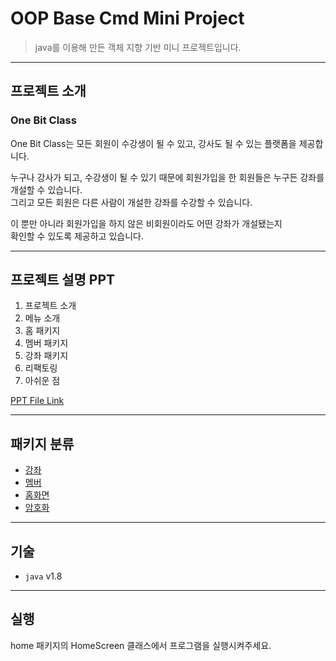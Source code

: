 # OOP Base Cmd Mini Project
> java를 이용해 만든 객체 지향 기반 미니 프로젝트입니다.

---

## 프로젝트 소개

### One Bit Class

One Bit Class는 모든 회원이 수강생이 될 수 있고, 강사도 될 수 있는 플랫폼을 제공합니다.   

누구나 강사가 되고, 수강생이 될 수 있기 때문에 회원가입을 한 회원들은 누구든 강좌를 개설할 수 있습니다.   
그리고 모든 회원은 다른 사람이 개설한 강좌를 수강할 수 있습니다.   

이 뿐만 아니라 회원가입을 하지 않은 비회원이라도 어떤 강좌가 개설됐는지   
확인할 수 있도록 제공하고 있습니다.   

---

## 프로젝트 설명 PPT 
1. 프로젝트 소개
2. 메뉴 소개
3. 홈 패키지
4. 멤버 패키지
5. 강좌 패키지
6. 리팩토링
7. 아쉬운 점

[PPT File Link](https://github.com/WantDay/OneBitClass01/blob/main/%EB%B9%84%ED%8A%B8%EC%BA%A0%ED%94%84-%EB%AF%B8%EB%8B%88%ED%94%84%EB%A1%9C%EC%A0%9D%ED%8A%B8-Want%20Day_B_3(PPT)_%EC%B5%9C%EC%A2%85%20%EB%B0%9C%ED%91%9C%20%EC%9E%90%EB%A3%8C.pptx)

---

## 패키지 분류
* [강좌](https://github.com/WantDay/OneBitClass01/tree/main/src/bitclass)
* [멤버](https://github.com/WantDay/OneBitClass01/tree/main/src/member)
* [홈화면](https://github.com/WantDay/OneBitClass01/tree/main/src/home)
* [암호화](https://github.com/WantDay/OneBitClass01/tree/main/src/encryption)

---

## 기술
* `java` v1.8

---

## 실행
home 패키지의 HomeScreen 클래스에서 프로그램을 실행시켜주세요.
